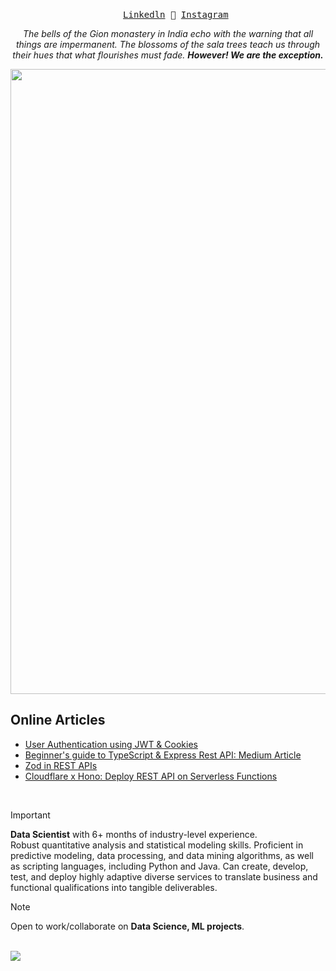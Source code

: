 <p align="center">
  <samp>
    <a href="https://www.linkedin.com/in/now-tiger/">Linkedln</a>
    <a> 🚀 </a>
    <a href="https://www.instagram.com/1.swapnil/">Instagram</a>
  </samp> 
</p>

<!-- ![atari](https://user-images.githubusercontent.com/70382532/138322189-2db8df52-9dcb-40a0-88a8-c365466bd33d.gif) -->
<div>
    <center>
    <p><em>The bells of the Gion monastery in India echo with the warning that all things are impermanent. The blossoms of the sala trees teach us through their hues that what flourishes must fade. <b>However! We are the exception.</em></b></p>
    </center>
</div>
<div>
    <img width="1000"src="https://media1.tenor.com/m/9MeiF3cJDqYAAAAC/nobara-face-jujutsu-kaisen.gif">
</div>

<section>
    <main>
        <h2>Online Articles</h2>
        <ul>
            <li><a href="https://tigerhere.notion.site/User-authentication-using-cookies-and-JWT-d2dd31d340ed43f7ab79d9253a71c60f">User Authentication using JWT & Cookies</a></li>
            <li><a href="https://medium.com/@swapnil.narwade_/typescript-express-rest-api-017a1d2986f4">Beginner's guide to TypeScript & Express Rest API: Medium Article</a></li>
            <li><a href="https://tigerhere.notion.site/Validations-With-Zod-aecbd1ccaa9f456c982bfad93878444b">Zod in REST APIs</a></li>
            <li><a href="https://tigerhere.notion.site/Deploy-API-on-Serverless-Functions-d0e63715190a46128453e28d65a21697?pvs=74">Cloudflare x Hono: Deploy REST API on Serverless Functions</a></li>
        </ul>
    </main>
</section>
<br>

> [!IMPORTANT]  
> __Data Scientist__ with 6+ months of industry-level experience.<br>
> Robust quantitative analysis and statistical modeling skills. Proficient in predictive modeling, data processing, and data mining algorithms, as well as scripting languages, including Python and Java.
> Can create, develop, test, and deploy highly adaptive diverse services to translate business and functional qualifications into tangible deliverables.

> [!NOTE]
> Open to work/collaborate on __Data Science, ML projects__.

<br>

<a href="https://github.com/Meghna-DAS/github-profile-views-counter">
    <img src="https://komarev.com/ghpvc/?username=Now-Tiger">
</a>
